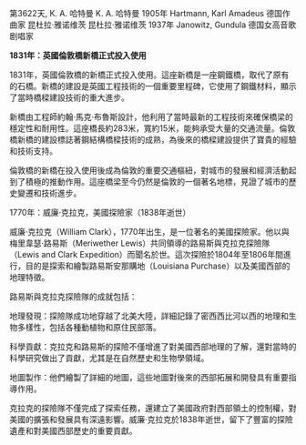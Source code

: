 第3622天, K. A. 哈特曼
K. A. 哈特曼 1905年
Hartmann, Karl Amadeus 德国作曲家
昆杜拉·雅诺维茨
昆杜拉·雅诺维茨 1937年
Janowitz, Gundula 德国女高音歌剧唱家

 **1831年：英國倫敦橋新橋正式投入使用**

1831年，英國倫敦橋的新橋正式投入使用。這座新橋是一座鋼鐵橋，取代了原有的石橋。新橋的建設是英國工程技術的一個重要里程碑，它使用了鋼鐵材料，顯示了當時橋樑建設技術的重大進步。

新橋由工程師約翰·馬克·布魯斯設計，他利用了當時最新的工程技術來確保橋梁的穩定性和耐用性。這座橋長約283米，寬約15米，能夠承受大量的交通流量。倫敦橋新橋的建設標誌著鋼結構橋樑技術的成熟，為後來的橋樑建設提供了寶貴的經驗和技術支持。

倫敦橋的新橋在投入使用後成為倫敦的重要交通樞紐，對城市的發展和經濟活動起到了積極的推動作用。這座橋梁至今仍然是倫敦的一個著名地標，見證了城市的歷史變遷和技術進步。

1770年：威廉·克拉克，美國探險家（1838年逝世）

威廉·克拉克（William Clark），1770年出生，是一位著名的美國探險家。他以與梅里韋瑟·路易斯（Meriwether Lewis）共同領導的路易斯與克拉克探險隊（Lewis and Clark Expedition）而聞名於世。這次探險於1804年至1806年間進行，目的是探索和繪製路易斯安那購地（Louisiana Purchase）以及美國西部的地理特徵。

路易斯與克拉克探險隊的成就包括：

地理發現：探險隊成功地穿越了北美大陸，詳細記錄了密西西比河以西的地理和生物多樣性，包括各種動植物和原住民部落。

科學貢獻：克拉克和路易斯的探險不僅增進了對美國西部地理的了解，還對當時的科學研究做出了貢獻，尤其是在自然歷史和生物學領域。

地圖製作：他們繪製了詳細的地圖，這些地圖對後來的西部拓展和開發具有重要指導作用。

克拉克的探險隊不僅完成了探索任務，還建立了美國政府對西部領土的控制權，對美國的擴張和發展具有深遠影響。威廉·克拉克於1838年逝世，留下了豐富的探險遺產和對美國西部歷史的重要貢獻。
